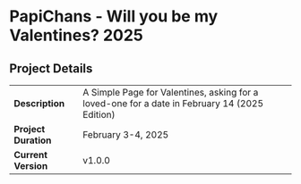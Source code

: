 # PapiChans - Will you be my Valentines? 2025

## Project Details

|                     |                     |
| ------------------- | --------------------|
| **Description**     | A Simple Page for Valentines, asking for a loved-one for a date in February 14 (2025 Edition) |
| **Project Duration**    | February 3-4, 2025 |
| **Current Version** | v1.0.0 |